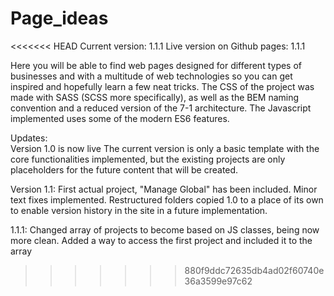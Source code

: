 # Page_ideas

<<<<<<< HEAD
Current version: 1.1.1
Live version on Github pages: 1.1.1

Here you will be able to find web pages designed for different types of businesses and with a multitude of web technologies so you can get inspired and hopefully learn a few neat tricks.
The CSS of the project was made with SASS (SCSS more specifically), as well as the BEM naming convention and a reduced version of the 7-1 architecture. The Javascript implemented uses some of the modern ES6 features.

Updates:  
Version 1.0 is now live
The current version is only a basic template with the core functionalities implemented, but the existing projects are only placeholders for the future content that will be created.

Version 1.1: First actual project, "Manage Global" has been included. Minor text fixes implemented. Restructured folders copied 1.0 to a place of its own to enable version history in the site in a future implementation.

1.1.1: Changed array of projects to become based on JS classes, being now more clean. Added a way to access the first project and included it to the array

> > > > > > > 880f9ddc72635db4ad02f60740e36a3599e97c62
